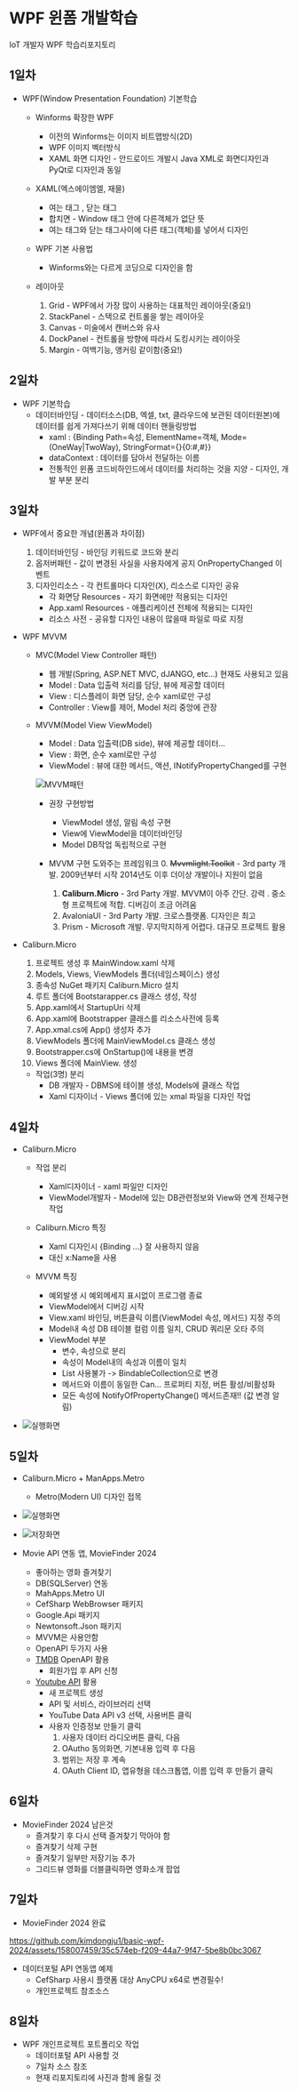 # WPF 윈폼 개발학습 
IoT 개발자 WPF 학습리포지토리

## 1일차 
- WPF(Window Presentation Foundation) 기본학습
    - Winforms 확장한 WPF
        - 이전의 Winforms는 이미지 비트맵방식(2D)
        - WPF 이미지 벡터방식
        - XAML 화면 디자인 - 안드로이드 개발시 Java XML로 화면디자인과 PyQt로 디자인과 동일

    - XAML(엑스에이엠엘, 재믈)
        - 여는 태그 <Window>, 닫는 태그 </Window>
        - 합치면 <Window /> - Window 태그 안에 다른객체가 없단 뜻
        - 여는 태그와 닫는 태그사이에 다른 태그(객체)를 넣어서 디자인

    - WPF 기본 사용법
        - Winforms와는 다르게 코딩으로 디자인을 함

    - 레이아웃
        1. Grid - WPF에서 가장 많이 사용하는 대표적인 레이아웃(중요!)
        2. StackPanel - 스택으로 컨트롤을 쌓는 레이아웃
        3. Canvas - 미술에서 캔버스와 유사
        4. DockPanel - 컨트롤을 방향에 따라서 도킹시키는 레이아웃
        5. Margin - 여백기능, 앵커링 같이함(중요!)

## 2일차 
- WPF 기본학습
    - 데이터바인딩 - 데이터소스(DB, 엑셀, txt, 클라우드에 보관된 데이터원본)에 데이터를 쉽게 가져다쓰기 위해 데이터 핸들링방법
        - xaml : {Binding Path=속성, ElementName=객체, Mode=(OneWay|TwoWay), StringFormat={}{0:#,#}}
        - dataContext : 데이터를 담아서 전달하는 이름
        - 전통적인 윈폼 코드비하인드에서 데이터를 처리하는 것을 지양 - 디자인, 개발 부분 분리 

## 3일차
- WPF에서 중요한 개념(윈폼과 차이점)
    1. 데이터바인딩 - 바인딩 키워드로 코드와 분리 
    2. 옵저버패턴 - 값이 변경된 사실을 사용자에게 공지 OnPropertyChanged 이벤트
    3. 디자인리소스 - 각 컨트롤마다 디자인(X), 리소스로 디자인 공유
        - 각 화면당 Resources - 자기 화면에만 적용되는 디자인
        - App.xaml Resources - 애플리케이션 전체에 적용되는 디자인
        - 리소스 사전 - 공유할 디자인 내용이 많을때 파일로 따로 지정

- WPF MVVM
    - MVC(Model View Controller 패턴)
        - 웹 개발(Spring, ASP.NET MVC, dJANGO, etc...) 현재도 사용되고 있음
        - Model : Data 입출력 처리를 담당, 뷰에 제공할 데이터 
        - View : 디스플레이 화면 담당, 순수 xaml로만 구성 
        - Controller : View를 제어, Model 처리 중앙에 관장 

    - MVVM(Model View ViewModel)
        - Model : Data 입출력(DB side), 뷰에 제공할 데이터...
        - View : 화면, 순수 xaml로만 구성
        - ViewModel : 뷰에 대한 메서드, 액션, INotifyPropertyChanged를 구현 

        ![MVVM패턴](https://raw.githubusercontent.com/kimdongju1/basic-wpf-2024/main/Images/wpf001.png)

        - 권장 구현방법
            - ViewModel 생성, 알림 속성 구현
            - View에 ViewModel을 데이터바인딩
            - Model DB작업 독립적으로 구현

        - MVVM 구현 도와주는 프레임워크
            0. ~~Mvvmlight.Toolkit~~ - 3rd party 개발. 2009년부터 시작 2014년도 이후 더이상 개발이나 지원이 없음
            1. **Caliburn.Micro** - 3rd Party 개발. MVVM이 아주 간단. 강력 . 중소형 프로젝트에 적합. 디버깅이 조금 어려움
            2. AvaloniaUI - 3rd Party 개발. 크로스플랫폼. 디자인은 최고 
            3. Prism - Microsoft 개발. 무지막지하게 어렵다. 대규모 프로젝트 활용

- Caliburn.Micro
    1. 프로젝트 생성 후 MainWindow.xaml 삭제
    2. Models, Views, ViewModels 폴더(네임스페이스) 생성
    3. 종속성 NuGet 패키지 Caliburn.Micro 설치
    4. 루트 폴더에 Bootstarapper.cs 클래스 생성, 작성
    5. App.xaml에서 StartupUri 삭제
    6. App.xaml에 Bootstrapper 클래스를 리소스사전에 등록 
    7. App.xmal.cs에 App() 생성자 추가
    8. ViewModels 폴더에 MainViewModel.cs 클래스 생성
    9. Bootstrapper.cs에 OnStartup()에 내용을 변경
    10. Views 폴더에 MainView. 생성 

    - 작업(3명) 분리
        - DB 개발자 - DBMS에 테이블 생성, Models에 클래스 작업 
        - Xaml 디자이너 - Views 폴더에 있는 xmal 파일을 디자인 작업

## 4일차
- Caliburn.Micro
    - 작업 분리
        - Xaml디자이너 - xaml 파일만 디자인
        - ViewModel개발자 - Model에 있는 DB관련정보와 View와 연계 전체구현 작업
    
    - Caliburn.Micro 특징
        - Xaml 디자인시 {Binding ...} 잘 사용하지 않음
        - 대신 x:Name을 사용

    - MVVM 특징
        - 예외발생 시 예외메세지 표시없이 프로그램 종료
        - ViewModel에서 디버깅 시작
        - View.xaml 바인딩, 버튼클릭 이름(ViewModel 속성, 메서드) 지정 주의
        - Model내 속성 DB 테이블 컬럼 이름 일치, CRUD 쿼리문 오타 주의
        - ViewModel 부분
            - 변수, 속성으로 분리
            - 속성이 Model내의 속성과 이름이 일치
            - List 사용불가 -> BindableCollection으로 변경
            - 메서드와 이름이 동일한 Can... 프로퍼티 지정, 버튼 활성/비활성화
            - 모든 속성에 NotifyOfPropertyChange() 메서드존재!! (값 변경 알림)

- ![실행화면](https://raw.githubusercontent.com/kimdongju1/basic-wpf-2024/main/Images/wpf002.png)

## 5일차 
- Caliburn.Micro + ManApps.Metro
    - Metro(Modern UI) 디자인 접목

- ![실행화면](https://raw.githubusercontent.com/kimdongju1/basic-wpf-2024/main/Images/wpf003.png)

- ![저장화면](https://raw.githubusercontent.com/kimdongju1/basic-wpf-2024/main/Images/wpf004.png)

- Movie API 연동 앱, MovieFinder 2024
    - 좋아하는 영화 즐겨찾기
    - DB(SQLServer) 연동
    - MahApps.Metro UI
    - CefSharp WebBrowser 패키지
    - Google.Api 패키지
    - Newtonsoft.Json 패키지 
    - MVVM은 사용안함 
    - OpenAPI 두가지 사용 
    - [TMDB](https://www.themoviedb.org/) OpenAPI 활용
        - 회원가입 후 API 신청
    - [Youtube API](https://console.cloud.google.com/) 활용
        - 새 프로젝트 생성
        - API 및 서비스, 라이브러리 선택
        - YouTube Data API v3 선택, 사용버튼 클릭
        - 사용자 인증정보 만들기 클릭
            1. 사용자 데이터 라디오버튼 클릭, 다음
            2. OAutho 동의화면, 기본내용 입력 후 다음
            3. 범위는 저장 후 계속 
            4. OAuth Client ID, 앱유형을 데스크톱앱, 이름 입력 후 만들기 클릭 

## 6일차
- MovieFinder 2024 남은것
    - 즐겨찾기 후 다시 선택 즐겨찾기 막아야 함
    - 즐겨찾기 삭제 구현
    - 즐겨찾기 일부만 저장기능 추가
    - 그리드뷰 영화를 더블클릭하면 영화소개 팝업 

## 7일차
- MovieFinder 2024 완료


https://github.com/kimdongju1/basic-wpf-2024/assets/158007459/35c574eb-f209-44a7-9f47-5be8b0bc3067


- 데이터포털 API 연동앱 예제
    - CefSharp 사용시 플랫폼 대상 AnyCPU x64로 변경필수!
    - 개인프로젝트 참조소스

## 8일차
- WPF 개인프로젝트 포트폴리오 작업  
    - 데이터포털 API 사용할 것 
    - 7일차 소스 참조
    - 현재 리포지토리에 사진과 함께 올릴 것 
